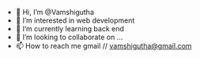 - 👋 Hi, I’m @Vamshigutha
- 👀 I’m interested in web development
- 🌱 I’m currently learning back end
- 💞️ I’m looking to collaborate on ...
- 📫 How to reach me gmail // vamshigutha@gmail.com
<!---
Vamshigutha/Vamshigutha is a ✨ special ✨ repository because its `README.md` (this file) appears on your GitHub profile.
You can click the Preview link to take a look at your changes.
--->
